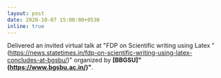 ```yaml
---
layout: post
date: 2020-10-07 15:00:00+0530
inline: true
---
```


Delivered an invited virtual talk at "FDP on Scientific writing using Latex "(https://news.statetimes.in/fdp-on-scientific-writing-using-latex-concludes-at-bgsbu/)" organized by **[BBGSU]"(https://www.bgsbu.ac.in/)"**.
